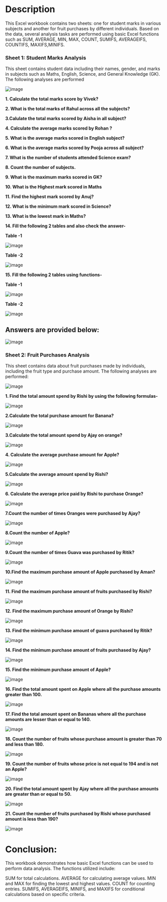 # Description
This Excel workbook contains two sheets: one for student marks in various subjects and another for fruit purchases by different individuals. Based on the data, several analysis tasks are performed using basic Excel functions such as SUM, AVERAGE, MIN, MAX, COUNT, SUMIFS, AVERAGEIFS, COUNTIFS, MAXIFS,MINIFS.

### Sheet 1: Student Marks Analysis
This sheet contains student data including their names, gender, and marks in subjects such as Maths, English, Science, and General Knowledge (GK). The following analyses are performed

		
![image](https://github.com/user-attachments/assets/4c2a98bf-5a14-4cbe-9ecd-32e19ed099c2)


**1. Calculate the total marks score by Vivek?**

**2. What is the total marks of Rahul across all the subjects?**

**3.Calulate the total marks scored by Aisha in all subject?**

**4. Calculate the average marks scored by Rohan ?**

**5. What is the average marks scored in English subject?**

**6. What is the average marks scored by Pooja across all subject?**

**7. What is the number of students  attended Science exam?**

**8. Count the number of subjects.**

**9. What is the maximum marks scored in GK?**

**10. What is the Highest mark scored in Maths**

**11. Find the highest mark scored by Anuj?**

**12. What is the minimum mark scored in Science?**

**13. What is the lowest mark in Maths?**

**14. Fill the following 2 tables and also check the answer-**

**Table -1**	

![image](https://github.com/user-attachments/assets/c4d36319-6b2d-484a-abee-659c315a9109)

**Table -2**		

![image](https://github.com/user-attachments/assets/84f898f4-6221-401d-a60a-11bdf4e4d823)

**15. Fill the following 2 tables using functions-**

**Table -1**		

![image](https://github.com/user-attachments/assets/c147f11a-5395-41ee-ae74-f9549694f84c)

**Table -2**		

![image](https://github.com/user-attachments/assets/f0275827-678a-47a1-b2c1-14aa6d7bc754)


## Answers are provided below:


![image](https://github.com/user-attachments/assets/d3fffdc9-a7e4-4d11-89de-66072c7cc6d7)

### Sheet 2: Fruit Purchases Analysis

This sheet contains data about fruit purchases made by individuals, including the fruit type and purchase amount. The following analyses are performed:


![image](https://github.com/user-attachments/assets/089539ff-ccc7-4e94-afdd-ea52cbb66cb3)

**1. Find the total amount spend by Rishi by using the following formulas-**

![image](https://github.com/user-attachments/assets/db7d3ba0-67d5-4126-8d0d-48ed4dbcb794)

**2.Calculate the total purchase amount for Banana?**

![image](https://github.com/user-attachments/assets/5c0a2506-cd24-48f4-aa67-956fc690637f)

**3.Calculate the total amount spend by Ajay on orange?**

![image](https://github.com/user-attachments/assets/5d232cfc-5775-43ed-a55a-444796ccb42e)

**4. Calculate the average purchase amount for Apple?**

![image](https://github.com/user-attachments/assets/fb64a6f8-3ec1-4843-8b96-c89170896d8c)

**5.Calculate the average amount spend by Rishi?**

![image](https://github.com/user-attachments/assets/8466b469-5489-44f3-97de-8310974573f3)

**6. Calculate the average price paid by Rishi to purchase Orange?**

![image](https://github.com/user-attachments/assets/607a029f-e01a-41a8-a7a2-240e8182893b)

**7.Count the number of times Oranges were purchased by Ajay?**

![image](https://github.com/user-attachments/assets/17e4213b-8b49-4a8f-be09-d4f44cce541c)

**8.Count the number of Apple?**

![image](https://github.com/user-attachments/assets/1dd4c352-8717-4f80-9b38-2422153c929b)

**9.Count the number of times Guava was purchased by Ritik?**

![image](https://github.com/user-attachments/assets/89356ec5-3ef3-435f-a828-c09211fed999)

**10.Find the maximum purchase amount of Apple purchased by Aman?**

![image](https://github.com/user-attachments/assets/2d298d5a-5d7d-4034-9428-bd5419536fba)

**11. Find the maximum purchase amount of fruits purchased by Rishi?**

![image](https://github.com/user-attachments/assets/df7e5e72-6561-4efa-a452-6c620d5f9af4)

**12. Find the maximum purchase amount of Orange by Rishi?**

![image](https://github.com/user-attachments/assets/e6518811-2de9-487f-8d03-e7a853c9109a)

**13. Find the minimum purchase amount of guava purchased by Ritik?**

![image](https://github.com/user-attachments/assets/58f654ca-e6b4-470e-9dea-1d3aa0466072)

**14. Find the minimum purchase amount of fruits purchased by Ajay?**

![image](https://github.com/user-attachments/assets/56c9a4ef-72e8-4afc-b792-d606048e189f)

**15. Find the minimum purchase amount of Apple?**

![image](https://github.com/user-attachments/assets/2c81e217-754c-4ce0-86fd-054afbf41761)

**16. Find the total amount spent on Apple where all the purchase amounts greater than 100.**

![image](https://github.com/user-attachments/assets/42806f3f-ba2b-42dd-bb65-6e09b1ecc037)

**17. Find the total amount spent on Bananas where all the purchase amounts  are lesser than or equal to 140.**

![image](https://github.com/user-attachments/assets/d04edf61-a799-40e0-a9e5-88f388d3e10a)

**18. Count the number of fruits whose purchase amount is greater than 70 and less than 180.**

![image](https://github.com/user-attachments/assets/538ca585-d006-4217-9ccf-3fb6ea709dd2)

**19. Count the number of fruits whose price is not equal to 194 and is not an Apple?**

![image](https://github.com/user-attachments/assets/57541cf2-3b58-45fd-979a-202c7ea23a06)

**20. Find the total amount spent by Ajay where all the purchase amounts are greater than or equal to 50.**

![image](https://github.com/user-attachments/assets/477e4297-a1f3-4c92-be75-07855acfbedf)

**21. Count the number of fruits purchased by Rishi whose purchased amount is less than 190?**

![image](https://github.com/user-attachments/assets/1c3e6798-9e53-41a7-b16d-bcd80ae3cf20)

# Conclusion:
This workbook demonstrates how basic Excel functions can be used to perform data analysis. The functions utilized include:


SUM for total calculations.
AVERAGE for calculating average values.
MIN and MAX for finding the lowest and highest values.
COUNT for counting entries.
SUMIFS, AVERAGEIFS, MINIFS, and MAXIFS for conditional calculations based on specific criteria. 
